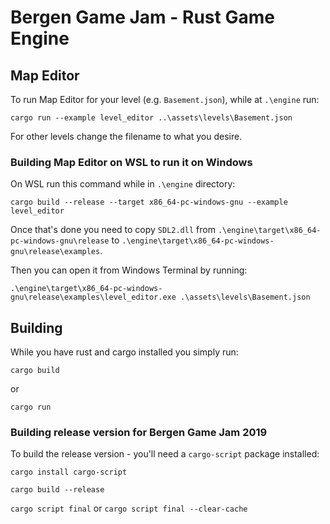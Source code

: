 # Bergen Game Jam - Rust Game Engine

## Map Editor

To run Map Editor for your level (e.g. `Basement.json`), while at `.\engine` run:

`cargo run --example level_editor ..\assets\levels\Basement.json`

For other levels change the filename to what you desire.

### Building Map Editor on WSL to run it on Windows

On WSL run this command while in `.\engine` directory:

`cargo build --release --target x86_64-pc-windows-gnu --example level_editor`

Once that's done you need to copy `SDL2.dll` from `.\engine\target\x86_64-pc-windows-gnu\release` to `.\engine\target\x86_64-pc-windows-gnu\release\examples`.

Then you can open it from Windows Terminal by running:

`.\engine\target\x86_64-pc-windows-gnu\release\examples\level_editor.exe .\assets\levels\Basement.json`

## Building

While you have rust and cargo installed you simply run:

`cargo build`

or

`cargo run`

### Building release version for Bergen Game Jam 2019

To build the release version - you'll need a `cargo-script` package installed:

`cargo install cargo-script`

`cargo build --release`

`cargo script final` or `cargo script final --clear-cache`
